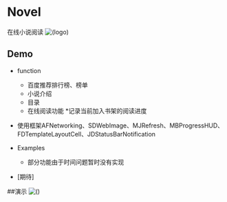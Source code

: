 # Novel
在线小说阅读
![(logo)](http://www.html8.cn/wp-content/uploads/2016/04/icon-80.png)

## Demo
* function
    * 百度推荐排行榜、榜单
    * 小说介绍
    * 目录
    * 在线阅读功能
    *记录当前加入书架的阅读进度
* 使用框架AFNetworking、SDWebImage、MJRefresh、MBProgressHUD、FDTemplateLayoutCell、JDStatusBarNotification

* Examples
    * 部分功能由于时间问题暂时没有实现
* [期待]

##演示
![()](http://www.html8.cn/wp-content/uploads/2016/04/demo01.gif)


